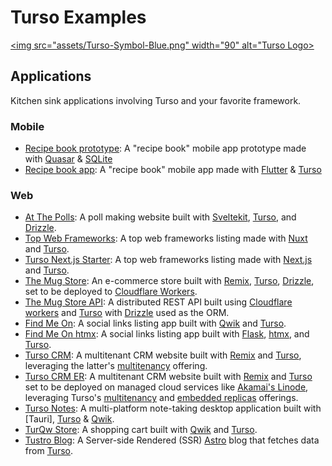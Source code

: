 # Turso Examples

<a title="Turso logo" href="https://turso.tech" target="_blank" rel="noreferrer"><img src="assets/Turso-Symbol-Blue.png" width="90" alt="Turso Logo></a>


## Applications

Kitchen sink applications involving Turso and your favorite framework.

### Mobile

- [Recipe book prototype]: A "recipe book" mobile app prototype made with [Quasar] & [SQLite]
- [Recipe book app]: A "recipe book" mobile app made with [Flutter] & [Turso]

### Web

- [At The Polls]: A poll making website built with [Sveltekit], [Turso], and [Drizzle].
- [Top Web Frameworks]: A top web frameworks listing made with [Nuxt] and [Turso].
- [Turso Next.js Starter]: A top web frameworks listing made with [Next.js] and [Turso].
- [The Mug Store]: An e-commerce store built with [Remix], [Turso], [Drizzle], set to be deployed to [Cloudflare Workers].
- [The Mug Store API]: A distributed REST API built using [Cloudflare workers] and [Turso] with [Drizzle] used as the ORM.
- [Find Me On]: A social links listing app built with [Qwik] and [Turso].
- [Find Me On htmx]: A social links listing app built with [Flask], [htmx], and [Turso].
- [Turso CRM]: A multitenant CRM website built with [Remix] and [Turso], leveraging the latter's [multitenancy] offering.
- [Turso CRM ER]: A multitenant CRM website built with [Remix] and [Turso] set to be deployed on managed cloud services like [Akamai's Linode], leveraging Turso's [multitenancy] and [embedded replicas] offerings.
- [Turso Notes]: A multi-platform note-taking desktop application built with [Tauri], [Turso] & [Qwik].
- [TurQw Store]: A shopping cart built with [Qwik] and [Turso].
- [Tustro Blog]: A Server-side Rendered (SSR) [Astro] blog that fetches data from [Turso].

<!-- ## Desktop -->

<!-- ## Docs -->

[Turso]: https://turso.tech
[Drizzle]: https://drizzle.team
[Nuxt]: https://nuxt.com
[Flutter]: https://flutter.dev
[Quasar]: https://quasar.dev
[SQLite]: https://sqlite.org
<!-- [Vue]: https://vue.org -->
[Next.js]: https://nuxt.com
<!-- [React]: https://react.org -->
[Sveltekit]: https://kit.svelte.dev
<!-- [Svelte]: https://svelte.dev -->
[Astro]: https://astro.build
[Remix]: https://remix.run
[Qwik]: https://qwik.builder.io
[Flask]: https://flask.palletsprojects.com
[htmx]: https://htmx.org
[Cloudflare Workers]: https://workers.cloudflare.com
[multitenancy]: https://turso.tech/multitenancy
[embedded replicas]: https://blog.turso.tech/introducing-embedded-replicas-deploy-turso-anywhere-2085aa0dc242
[Akamai's Linode]: https://www.linode.com
[At The Polls]: /app-at-the-polls
[Turso Next.js Starter]: /app-turso-nextjs-starter
[Recipe book app]: /app_recipe_book
[Recipe book prototype]: /app-recipe-book-quasar
[Top Web Frameworks]: /app-top-web-frameworks
[The Mug Store]: /app-the-mug-store
[Find Me On]: /app-find-me-on
[Turso CRM]: /app-turso-crm
[Turso CRM ER]: /app-turso-crm-er-linode
[Turso Notes]: /app-turso-notes
[The Mug Store API]: /api-mug-store-api
[Find Me On htmx]: /app-find-me-on-python-htmx
[TurQw Store]: /app-turqw-store
[Tustro Blog]: /app-tustro-blog
